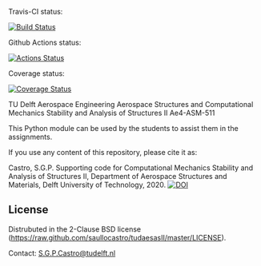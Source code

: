 Travis-CI status:

[![Build Status](https://travis-ci.org/saullocastro/tudaesasII.svg?branch=master)](https://travis-ci.org/saullocastro/tudaesasII)

Github Actions status:

[![Actions Status](https://github.com/saullocastro/tudaesasII/workflows/pytest/badge.svg)](https://github.com/saullocastro/tudaesasII/actions)

Coverage status:

[![Coverage Status](https://coveralls.io/repos/github/saullocastro/tudaesasII/badge.svg?branch=master)](https://coveralls.io/github/saullocastro/tudaesasII?branch=master)


TU Delft
Aerospace Engineering
Aerospace Structures and Computational Mechanics
Stability and Analysis of Structures II
Ae4-ASM-511

This Python module can be used by the students to assist them in the
assignments.

If you use any content of this repository, please cite it as:

Castro, S.G.P. Supporting code for Computational Mechanics Stability and Analysis of Structures II, Department of Aerospace Structures and Materials, Delft University of Technology, 2020. [![DOI](https://zenodo.org/badge/173753498.svg)](https://zenodo.org/badge/latestdoi/173753498)

License
-------
Distrubuted in the 2-Clause BSD license (https://raw.github.com/saullocastro/tudaesasII/master/LICENSE).

Contact: S.G.P.Castro@tudelft.nl

